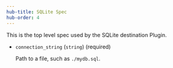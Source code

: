 ```yaml
---
hub-title: SQLite Spec
hub-order: 4
---
```


This is the top level spec used by the SQLite destination Plugin.

- `connection_string` (`string`) (required)

  Path to a file, such as `./mydb.sql`.
